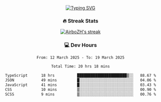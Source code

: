 
<div align="center">
  <a href="https://git.io/typing-svg"><img src="https://readme-typing-svg.demolab.com?font=Fira+Code&size=30&pause=1000&color=33F7F5&center=true&vCenter=true&width=435&lines=Hi+there+%F0%9F%91%8B+I+am+AirboZH+;Welcome+to+my+Github" alt="Typing SVG" /></a>

<h3>🔥 Streak Stats</h3>

<!-- GitHub Readme Streak Stats - https://github.com/DenverCoder1/github-readme-streak-stats -->
<p>
  <a href="https://github.com/DenverCoder1/github-readme-streak-stats">
    <img title="🔥 Get streak stats for your profile at git.io/streak-stats" alt="AirboZH's streak" src="https://streak-stats.demolab.com/?user=AirboZH&theme=monokai-metallian&hide_border=true"/>
  </a>
</p>

<h3>💻 Dev Hours</h3>
<!--START_SECTION:waka-->

```txt
From: 12 March 2025 - To: 19 March 2025

Total Time: 20 hrs 18 mins

TypeScript      18 hrs          ██████████████████████▒░░   88.67 %
JSON            49 mins         █░░░░░░░░░░░░░░░░░░░░░░░░   04.06 %
JavaScript      41 mins         █░░░░░░░░░░░░░░░░░░░░░░░░   03.43 %
CSS             10 mins         ▒░░░░░░░░░░░░░░░░░░░░░░░░   00.90 %
SCSS            9 mins          ▒░░░░░░░░░░░░░░░░░░░░░░░░   00.76 %
```

<!--END_SECTION:waka-->
</div>  
